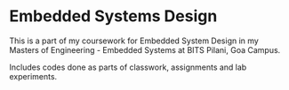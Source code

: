 # Embedded Systems Design

This is a part of my coursework for Embedded System Design in my Masters of Engineering - Embedded Systems at BITS Pilani, Goa Campus.

Includes codes done as parts of classwork, assignments and lab experiments.
